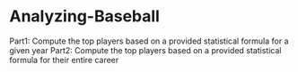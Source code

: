 # Analyzing-Baseball
Part1: Compute the top players based on a provided statistical formula for a given year
Part2: Compute the top players based on a provided statistical formula for their entire career
